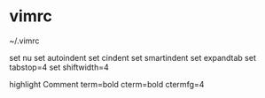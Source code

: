 # vimrc
~/.vimrc

set nu
set autoindent
set cindent
set smartindent
set expandtab
set tabstop=4
set shiftwidth=4
 
highlight Comment term=bold cterm=bold ctermfg=4
